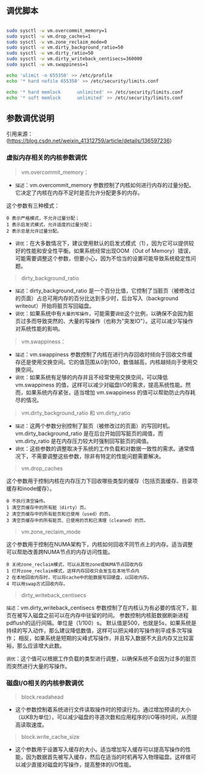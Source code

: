 ## 调优脚本

```bash

sudo sysctl -w vm.overcommit_memory=1
sudo sysctl -w vm.drop_caches=1
sudo sysctl -w vm.zone_reclaim_mode=0
sudo sysctl -w vm.dirty_background_ratio=50
sudo sysctl -w vm.dirty_ratio=50
sudo sysctl -w vm.dirty_writeback_centisecs=360000
sudo sysctl -w vm.swappiness=1

echo 'ulimit -n 655350' >> /etc/profile
echo '* hard nofile 655350' >> /etc/security/limits.conf

echo '* hard memlock      unlimited' >> /etc/security/limits.conf
echo '* soft memlock      unlimited' >> /etc/security/limits.conf

```

## 参数调优说明

引用来源：(https://blog.csdn.net/weixin_41312759/article/details/136597236)

### 虚拟内存相关的内核参数调优

> vm.overcommit_memory：

- `描述`：vm.overcommit_memory 参数控制了内核如何进行内存的过量分配。它决定了内核在内存不足时是否允许分配更多的内存。

这个参数有三种模式：

    0 表示严格模式，不允许过量分配；
    1 表示启发式模式，允许适度的过量分配；
    2 表示总是允许过量分配。

- `调优`：在大多数情况下，建议使用默认的启发式模式（1），因为它可以提供较好的性能和安全性平衡。如果系统经常出现OOM（Out of Memory）错误，可能需要调整这个参数，但要小心，因为不恰当的设置可能导致系统稳定性问题。


> dirty_background_ratio

- `描述`：dirty_background_ratio 是一个百分比值，它控制了当脏页（被修改过的页面）占总可用内存的百分比达到多少时，后台写入（background writeout）开始将脏页写回磁盘。
- `调优`：如果系统中有`大量的写操作`，可能需要`调低`这个比例，以确保不会因为脏页过多而导致突然的、大量的写操作（也称为"突发IO"）。这可以减少写操作对系统性能的影响。


> vm.swappiness：

- `描述`：vm.swappiness 参数控制了内核在进行内存回收时倾向于回收文件缓存还是使用交换空间。它的值范围从0到100，数值越高，内核越倾向于使用交换空间。
- `调优`：如果系统有足够的内存并且不经常使用交换空间，可以降低 vm.swappiness 的值，这样可以减少对磁盘I/O的需求，提高系统性能。然而，如果系统内存紧张，适当增加 vm.swappiness 的值可以帮助防止内存耗尽的情况。

> vm.dirty_background_ratio 和 vm.dirty_ratio

- `描述`：这两个参数分别控制了脏页（被修改过的页面）的写回时机。vm.dirty_background_ratio 是在后台开始回写脏页的阈值，而 vm.dirty_ratio 是在内存压力较大时强制回写脏页的阈值。
- `调优`：这些参数的调整取决于系统的工作负载和对数据一致性的需求。通常情况下，不需要调整这些参数，除非有特定的性能问题需要解决。

> vm.drop_caches

这个参数用于控制内核在内存压力下回收哪些类型的缓存（包括页面缓存、目录项缓存和inode缓存）。

    0 不执行清空操作。
    1 清空页缓存中的所有脏（dirty）页。
    2 清空页缓存中的所有脏页和已使用（used）的页。
    3 清空页缓存中的所有脏页、已使用的页和已清理（cleaned）的页。

> vm.zone_reclaim_mode

这个参数用于控制在NUMA架构下，内核如何回收不同节点上的内存。适当调整可以帮助改善跨NUMA节点的内存访问性能。

    0 关闭zone_reclaim模式，可以从其他zone或NUMA节点回收内存
    1 打开zone_reclaim模式，这样内存回收只会发生在本地节点内
    2 在本地回收内存时，可以将cache中的脏数据写回硬盘，以回收内存。
    4 可以用swap方式回收内存。

> dirty_writeback_centisecs

`描述`：vm.dirty_writeback_centisecs 参数控制了在内核认为有必要的情况下，脏页在被写入磁盘之前可以在内存中驻留的时间。
参数控制内核脏数据刷新进程pdflush的运行间隔。单位是（1/100）s。
默认值是500，也就是5s，如果系统是持续的写入动作，那么建议降低数值，这样可以把尖峰的写操作削平成多次写操作；
相反，如果系统是短期的尖峰式写操作，并且写入数据不大且内存又比较富裕，那么应该增大此数。

`调优`：这个值可以根据工作负载的类型进行调整，以确保系统不会因为过多的脏页而突然进行大量的写操作。

### 磁盘I/O相关的内核参数调优

> block.readahead

- 这个参数控制着系统进行文件读取操作时的预读行为。通过增加预读的大小（以KB为单位），可以减少磁盘的寻道次数和应用程序的I/O等待时间，从而提高读取速度。

> block.write_cache_size

- 这个参数用于设置写入缓存的大小。适当增加写入缓存可以提高写操作的性能，因为数据首先被写入缓存，然后在适当的时机再写入物理磁盘。这样做可以减少直接对磁盘的写操作，提高整体的I/O性能。

